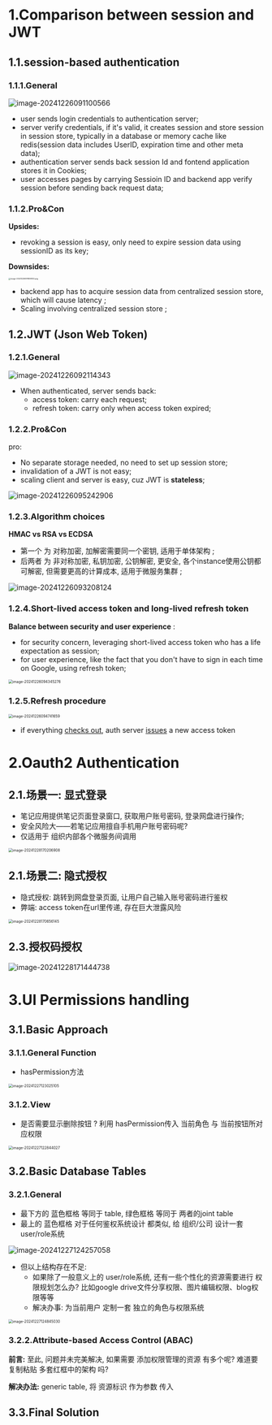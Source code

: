 



# 1.Comparison between session and JWT

## 1.1.session-based authentication

### 1.1.1.General

![image-20241226091100566](./assets/image-20241226091100566.png)



- user sends login credentials to authentication server;
- server verify credentials, if it's valid, it creates session and store session in session store, typically in a database or memory cache like redis(session data includes UserID, expiration time and other meta data);
- authentication server sends back session Id and fontend application stores it in Cookies;
- user accesses pages by carrying Sessioin ID and backend app verify session before sending back request data;



### 1.1.2.Pro&Con 

**Upsides:**

- revoking a session is easy, only need to expire session data using sessionID as its key;



**Downsides:** 

<img src="./assets/image-20241226091809833.png" alt="image-20241226091809833.png" style="zoom:25%"/>

- backend app has to acquire session data from centralized session store, which will cause latency ;
- Scaling involving centralized session store ;



## 1.2.JWT (Json Web Token)

### 1.2.1.General

![image-20241226092114343](./assets/image-20241226092114343.png)

- When authenticated, server sends back:
  - access token: carry each request;
  - refresh token: carry only when access token expired;



### 1.2.2.Pro&Con

pro:

- No separate storage needed, no need to set up session store;
- invalidation of a JWT is not easy;
- scaling client and server is easy, cuz JWT is **stateless**;

![image-20241226095242906](./assets/image-20241226095242906.png)



### 1.2.3.Algorithm choices

**HMAC vs RSA vs ECDSA** 

- 第一个 为 对称加密, 加解密需要同一个密钥, 适用于单体架构 ;
- 后两者 为 非对称加密, 私钥加密, 公钥解密, 更安全, 各个instance使用公钥都可解密, 但需要更高的计算成本, 适用于微服务集群 ;  

![image-20241226093208124](./assets/image-20241226093208124.png)



### 1.2.4.Short-lived access token and long-lived refresh token

**Balance between security and user experience** :

- for security concern, leveraging short-lived access token who has a life expectation as session;
- for user experience, like the fact that you don't have to sign in each time on Google, using refresh token;

<img src="./assets/image-20241226094345276.png" alt="image-20241226094345276" style="zoom:50%;" />





### 1.2.5.Refresh procedure

<img src="./assets/image-20241226094741659.png" alt="image-20241226094741659" style="zoom:50%;" />

- if everything <u>checks out</u>, auth server <u>issues</u> a new access token



# 2.Oauth2 Authentication

## 2.1.场景一: 显式登录

- 笔记应用提供笔记页面登录窗口, 获取用户账号密码, 登录网盘进行操作;
- 安全风险大——若笔记应用擅自手机用户账号密码呢?
- 仅适用于 组织内部各个微服务间调用

<img src="./assets/image-20241228170206908.png" alt="image-20241228170206908" style="zoom:50%;" />



## 2.1.场景二: 隐式授权

- 隐式授权: 跳转到网盘登录页面, 让用户自己输入账号密码进行鉴权
- 弊端: access token在url里传递, 存在巨大泄露风险

<img src="./assets/image-20241228170656145.png" alt="image-20241228170656145" style="zoom:50%;" />



## 2.3.授权码授权

![image-20241228171444738](./assets/image-20241228171444738.png)





# 3.UI Permissions handling

## 3.1.Basic Approach

### 3.1.1.General Function

- hasPermission方法

<img src="./assets/image-20241227123025105.png" alt="image-20241227123025105" style="zoom:50%;" />



### 3.1.2.View

- 是否需要显示删除按钮 ? 利用 hasPermission传入 当前角色 与 当前按钮所对应权限

<img src="./assets/image-20241227122844027.png" alt="image-20241227122844027" style="zoom: 50%;" />





## 3.2.Basic Database Tables

### 3.2.1.General

- 最下方的 蓝色框格 等同于 table, 绿色框格 等同于 两者的joint table
- 最上的 蓝色框格 对于任何鉴权系统设计 都类似, 给 组织/公司 设计一套 user/role系统

![image-20241227124257058](./assets/image-20241227124257058.png)



- 但以上结构存在不足:
  - 如果除了一般意义上的 user/role系统, 还有一些个性化的资源需要进行 权限规划怎么办? 比如google drive文件分享权限、图片编辑权限、blog权限等等
  - 解决办事: 为当前用户 定制一套 独立的角色与权限系统 

<img src="./assets/image-20241227124845030.png" alt="image-20241227124845030" style="zoom:50%;" />



### 3.2.2.Attribute-based Access Control (ABAC)

**前言:** 至此, 问题并未完美解决, 如果需要 添加权限管理的资源 有多个呢? 难道要 复制粘贴 多套红框中的架构 吗?

**解决办法:** generic table, 将 资源标识 作为参数 传入



## 3.3.Final Solution



















